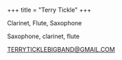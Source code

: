 +++
title = "Terry Tickle"
+++

Clarinet, Flute, Saxophone

<!--more-->

Saxophone, clarinet, flute

TERRYTICKLEBIGBAND@GMAIL.COM

